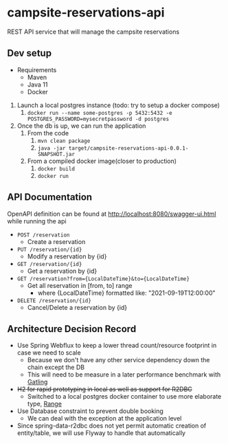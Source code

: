 # campsite-reservations-api
REST API service that will manage the campsite reservations

## Dev setup
* Requirements
  * Maven
  * Java 11
  * Docker

1. Launch a local postgres instance (todo: try to setup a docker compose)
   1. `docker run --name some-postgres -p 5432:5432 -e POSTGRES_PASSWORD=mysecretpassword -d postgres`
2. Once the db is up, we can run the application
   1. From the code
      1. `mvn clean package`
      2. `java -jar target/campsite-reservations-api-0.0.1-SNAPSHOT.jar`
   2. From a compiled docker image(closer to production)
      1. `docker build`
      2. `docker run`

## API Documentation
OpenAPI definition can be found at [ http://localhost:8080/swagger-ui.html]( http://localhost:8080/swagger-ui.html) while running the api

* `POST /reservation`
  * Create a reservation
* `PUT /reservation/{id}`
  * Modify a reservation by {id}
* `GET /reservation/{id}`
  * Get a reservation by {id}
* `GET /reservation?from={LocalDateTime}&to={LocalDateTime}`
  * Get all reservation in [from, to] range 
    * where {LocalDateTime} formatted like: "2021-09-19T12:00:00"
* `DELETE /reservation/{id}`
    * Cancel/Delete a reservation by {id}

## Architecture Decision Record
* Use Spring Webflux to keep a lower thread count/resource footprint in case we need to scale
  * Because we don't have any other service dependency down the chain except the DB
  * This will need to be measure in a later performance benchmark with [Gatling](https://gatling.io/)
* ~~H2 for rapid prototyping in local as well as support for R2DBC~~
  * Switched to a local postgres docker container to use more elaborate type, [Range](https://www.postgresql.org/docs/13/rangetypes.html)
* Use Database constraint to prevent double booking
  * We can deal with the exception at the application level
* Since spring-data-r2dbc does not yet permit automatic creation of entity/table, we will use Flyway to handle that automatically